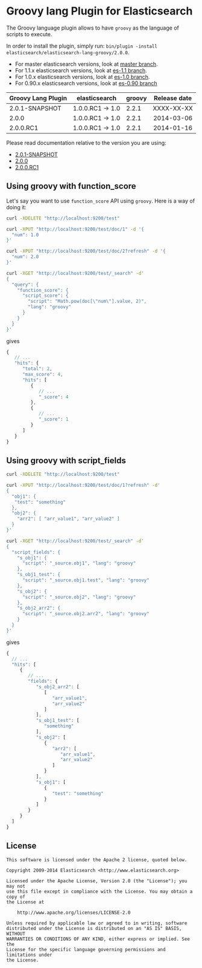 Groovy lang Plugin for Elasticsearch
==================================

The Groovy language plugin allows to have `groovy` as the language of scripts to execute.

In order to install the plugin, simply run: `bin/plugin -install elasticsearch/elasticsearch-lang-groovy/2.0.0`.

* For master elasticsearch versions, look at [master branch](https://github.com/elasticsearch/elasticsearch-lang-groovy/tree/master).
* For 1.1.x elasticsearch versions, look at [es-1.1 branch](https://github.com/elasticsearch/elasticsearch-lang-groovy/tree/es-1.1).
* For 1.0.x elasticsearch versions, look at [es-1.0 branch](https://github.com/elasticsearch/elasticsearch-lang-groovy/tree/es-1.0).
* For 0.90.x elasticsearch versions, look at [es-0.90 branch](https://github.com/elasticsearch/elasticsearch-lang-groovy/tree/es-0.90)

|     Groovy Lang Plugin      |    elasticsearch    |  groovy  | Release date |
|-----------------------------|---------------------|----------|:------------:|
| 2.0.1-SNAPSHOT              | 1.0.0.RC1 -> 1.0    |  2.2.1   |  XXXX-XX-XX  |
| 2.0.0                       | 1.0.0.RC1 -> 1.0    |  2.2.1   |  2014-03-06  |
| 2.0.0.RC1                   | 1.0.0.RC1 -> 1.0    |  2.2.1   |  2014-01-16  |

Please read documentation relative to the version you are using:

* [2.0.1-SNAPSHOT](https://github.com/elasticsearch/elasticsearch-lang-groovy/blob/es-1.0/README.md)
* [2.0.0](https://github.com/elasticsearch/elasticsearch-lang-groovy/blob/v2.0.0/README.md)
* [2.0.0.RC1](https://github.com/elasticsearch/elasticsearch-lang-groovy/blob/v2.0.0.RC1/README.md)

Using groovy with function_score
--------------------------------

Let's say you want to use `function_score` API using `groovy`. Here is
a way of doing it:

```sh
curl -XDELETE "http://localhost:9200/test"

curl -XPUT "http://localhost:9200/test/doc/1" -d '{
  "num": 1.0
}'

curl -XPUT "http://localhost:9200/test/doc/2?refresh" -d '{
  "num": 2.0
}'

curl -XGET "http://localhost:9200/test/_search" -d'
{
  "query": {
    "function_score": {
      "script_score": {
        "script": "Math.pow(doc[\"num\"].value, 2)",
        "lang": "groovy"
      }
    }
  }
}'
```

gives

```javascript
{
   // ...
   "hits": {
      "total": 2,
      "max_score": 4,
      "hits": [
         {
            // ...
            "_score": 4
         },
         {
            // ...
            "_score": 1
         }
      ]
   }
}
```

Using groovy with script_fields
-------------------------------

```sh
curl -XDELETE "http://localhost:9200/test"

curl -XPUT "http://localhost:9200/test/doc/1?refresh" -d'
{
  "obj1": {
   "test": "something"
  },
  "obj2": {
    "arr2": [ "arr_value1", "arr_value2" ]
  }
}'

curl -XGET "http://localhost:9200/test/_search" -d'
{
  "script_fields": {
    "s_obj1": {
      "script": "_source.obj1", "lang": "groovy"
    },
    "s_obj1_test": {
      "script": "_source.obj1.test", "lang": "groovy"
    },
    "s_obj2": {
      "script": "_source.obj2", "lang": "groovy"
    },
    "s_obj2_arr2": {
      "script": "_source.obj2.arr2", "lang": "groovy"
    }
  }
}'
```

gives

```javascript
{
  // ...
  "hits": [
     {
        // ...
        "fields": {
           "s_obj2_arr2": [
              [
                 "arr_value1",
                 "arr_value2"
              ]
           ],
           "s_obj1_test": [
              "something"
           ],
           "s_obj2": [
              {
                 "arr2": [
                    "arr_value1",
                    "arr_value2"
                 ]
              }
           ],
           "s_obj1": [
              {
                 "test": "something"
              }
           ]
        }
     }
  ]
}
```

License
-------

    This software is licensed under the Apache 2 license, quoted below.

    Copyright 2009-2014 Elasticsearch <http://www.elasticsearch.org>

    Licensed under the Apache License, Version 2.0 (the "License"); you may not
    use this file except in compliance with the License. You may obtain a copy of
    the License at

        http://www.apache.org/licenses/LICENSE-2.0

    Unless required by applicable law or agreed to in writing, software
    distributed under the License is distributed on an "AS IS" BASIS, WITHOUT
    WARRANTIES OR CONDITIONS OF ANY KIND, either express or implied. See the
    License for the specific language governing permissions and limitations under
    the License.
